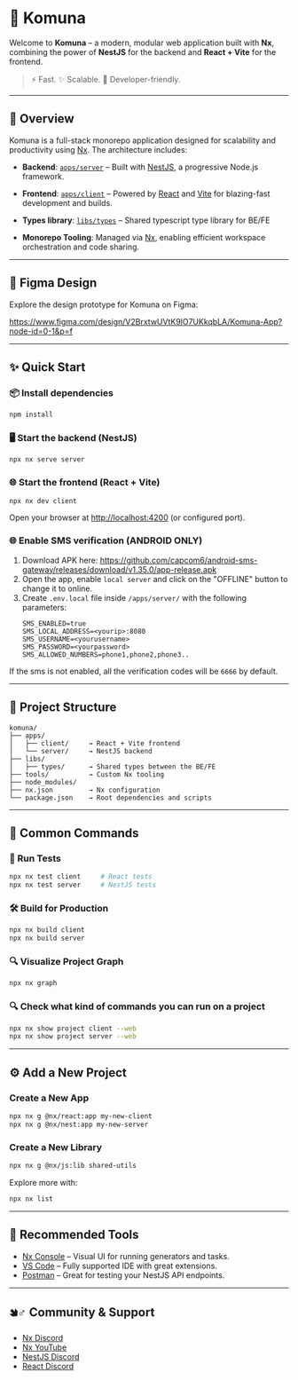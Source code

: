 # 🌟 Komuna

Welcome to **Komuna** – a modern, modular web application built with **Nx**, combining the power of **NestJS** for the backend and **React + Vite** for the frontend.

> ⚡ Fast. ✨ Scalable. 💠 Developer-friendly.

---

## 🧠 Overview

Komuna is a full-stack monorepo application designed for scalability and productivity using [Nx](https://nx.dev). The architecture includes:

- **Backend**: [`apps/server`](./apps/server) – Built with [NestJS](https://nestjs.com), a progressive Node.js framework.
- **Frontend**: [`apps/client`](./apps/client) – Powered by [React](https://react.dev) and [Vite](https://vitejs.dev) for blazing-fast development and builds.
- **Types library**: [`libs/types`](./libs/types) – Shared typescript type library for BE/FE

- **Monorepo Tooling**: Managed via [Nx](https://nx.dev), enabling efficient workspace orchestration and code sharing.

---

## 🎨 Figma Design

Explore the design prototype for Komuna on Figma:

https://www.figma.com/design/V2BrxtwUVtK9lO7UKkqbLA/Komuna-App?node-id=0-1&p=f

---

## ✨ Quick Start

### 📦 Install dependencies

```bash
npm install
```

### 🖥️ Start the backend (NestJS)

```bash
npx nx serve server
```

### 🌐 Start the frontend (React + Vite)

```bash
npx nx dev client
```

Open your browser at [http://localhost:4200](http://localhost:4200) (or configured port).

### 🌐 Enable SMS verification (ANDROID ONLY)

1. Download APK here: https://github.com/capcom6/android-sms-gateway/releases/download/v1.35.0/app-release.apk
2. Open the app, enable `local server` and click on the "OFFLINE" button to change it to online.
3. Create `.env.local` file inside `/apps/server/` with the following parameters:
    ```
    SMS_ENABLED=true
    SMS_LOCAL_ADDRESS=<yourip>:8080
    SMS_USERNAME=<yourusername>
    SMS_PASSWORD=<yourpassword>
    SMS_ALLOWED_NUMBERS=phone1,phone2,phone3..
    ```

If the sms is not enabled, all the verification codes will be `6666` by default.

---

## 📂 Project Structure

```
komuna/
├── apps/
│   ├── client/     → React + Vite frontend
│   └── server/     → NestJS backend
├── libs/
│   ├── types/      → Shared types between the BE/FE
├── tools/          → Custom Nx tooling
├── node_modules/
├── nx.json         → Nx configuration
└── package.json    → Root dependencies and scripts
```

---

## 🔧 Common Commands

### 🧪 Run Tests

```bash
npx nx test client     # React tests
npx nx test server     # NestJS tests
```

### 🛠 Build for Production

```bash
npx nx build client
npx nx build server
```

### 🔍 Visualize Project Graph

```bash
npx nx graph
```

### 🔍 Check what kind of commands you can run on a project

```bash
npx nx show project client --web
npx nx show project server --web
```

---

## ⚙️ Add a New Project

### Create a New App

```bash
npx nx g @nx/react:app my-new-client
npx nx g @nx/nest:app my-new-server
```

### Create a New Library

```bash
npx nx g @nx/js:lib shared-utils
```

Explore more with:

```bash
npx nx list
```

---


## 🧩 Recommended Tools

- [Nx Console](https://marketplace.visualstudio.com/items?itemName=nrwl.angular-console) – Visual UI for running generators and tasks.
- [VS Code](https://code.visualstudio.com) – Fully supported IDE with great extensions.
- [Postman](https://www.postman.com/) – Great for testing your NestJS API endpoints.

---

## 🢆‍♂️ Community & Support

- [Nx Discord](https://go.nx.dev/community)
- [Nx YouTube](https://www.youtube.com/@nxdevtools)
- [NestJS Discord](https://discord.gg/nestjs)
- [React Discord](https://discord.com/invite/reactiflux)
